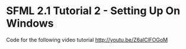 SFML 2.1 Tutorial 2 - Setting Up On Windows
===========================================

Code for the following video tutorial http://youtu.be/Z6alClFOGoM
